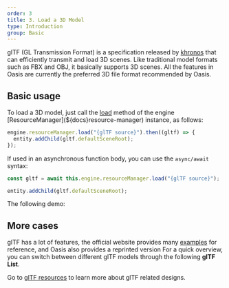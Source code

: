 ```yaml
---
order: 3
title: 3. Load a 3D Model
type: Introduction
group: Basic
---
```


glTF (GL Transmission Format) is a specification released by [khronos](https://www.khronos.org/) that can efficiently transmit and load 3D scenes. Like traditional model formats such as FBX and OBJ, it basically supports 3D scenes. All the features in Oasis are currently the preferred 3D file format recommended by Oasis.

## Basic usage

To load a 3D model, just call the [load](${api}core/ResourceManager/#load) method of the engine [ResourceManager](${docs}resource-manager) instance, as follows:

```typescript
engine.resourceManager.load("{glTF source}").then((gltf) => {
  entity.addChild(gltf.defaultSceneRoot);
});
```

If used in an asynchronous function body, you can use the `async/await` syntax:

```typescript
const gltf = await this.engine.resourceManager.load("{glTF source}");

entity.addChild(gltf.defaultSceneRoot);
```

The following demo:

<playground src="gltf-basic.ts"></playground>

## More cases

glTF has a lot of features, the official website provides many [examples](https://github.com/KhronosGroup/glTF-Sample-Models/tree/master/2.0) for reference, and Oasis also provides a reprinted version For a quick overview, you can switch between different glTF models through the following **glTF List**.

Go to [glTF resources](${docs}gltf) to learn more about glTF related designs.

<playground src="gltf-loader.ts"></playground>
